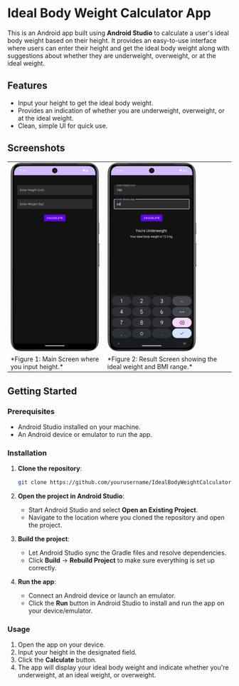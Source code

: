# Ideal Body Weight Calculator App

This is an Android app built using **Android Studio** to calculate a user's ideal body weight based on their height. It provides an easy-to-use interface where users can enter their height and get the ideal body weight along with suggestions about whether they are underweight, overweight, or at the ideal weight.

## Features

- Input your height to get the ideal body weight.
- Provides an indication of whether you are underweight, overweight, or at the ideal weight.
- Clean, simple UI for quick use.

## Screenshots

<table>
  <tr>
    <td><img src="image/BodyWeight1.png" alt="App Home Screen" width="200"/></td>
    <td><img src="image/BodyWeight2.png" alt="Result Screen" width="200"/></td>
  </tr>
  <tr>
    <td>*Figure 1: Main Screen where you input height.*</td>
    <td>*Figure 2: Result Screen showing the ideal weight and BMI range.*</td>
  </tr>
</table>

## Getting Started

### Prerequisites

- Android Studio installed on your machine.
- An Android device or emulator to run the app.

### Installation

1. **Clone the repository**:

   ```bash
   git clone https://github.com/yourusername/IdealBodyWeightCalculator.git
   ```

2. **Open the project in Android Studio**:
   - Start Android Studio and select **Open an Existing Project**.
   - Navigate to the location where you cloned the repository and open the project.

3. **Build the project**:
   - Let Android Studio sync the Gradle files and resolve dependencies.
   - Click **Build** -> **Rebuild Project** to make sure everything is set up correctly.

4. **Run the app**:
   - Connect an Android device or launch an emulator.
   - Click the **Run** button in Android Studio to install and run the app on your device/emulator.

### Usage

1. Open the app on your device.
2. Input your height in the designated field.
3. Click the **Calculate** button.
4. The app will display your ideal body weight and indicate whether you're underweight, at an ideal weight, or overweight.
